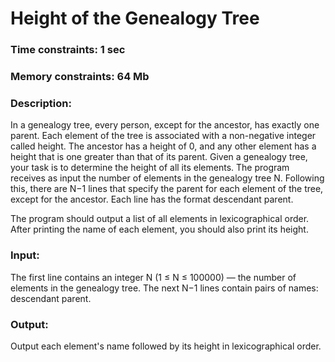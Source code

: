 # Height of the Genealogy Tree

### Time constraints: 1 sec
### Memory constraints: 64 Mb

### Description:
In a genealogy tree, every person, except for the ancestor, has exactly one parent. Each element of the tree is associated with a non-negative integer called height. The ancestor has a height of 0, and any other element has a height that is one greater than that of its parent. Given a genealogy tree, your task is to determine the height of all its elements.
The program receives as input the number of elements in the genealogy tree N. Following this, there are N−1 lines that specify the parent for each element of the tree, except for the ancestor. Each line has the format descendant parent.

The program should output a list of all elements in lexicographical order. After printing the name of each element, you should also print its height.

### Input:
The first line contains an integer N (1 ≤ N ≤ 100000) — the number of elements in the genealogy tree. The next N−1 lines contain pairs of names: descendant parent.

### Output:
Output each element's name followed by its height in lexicographical order.
